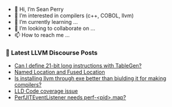 - 👋 Hi, I’m Sean Perry
- 👀 I’m interested in compilers (c++, COBOL, llvm)
- 🌱 I’m currently learning ...
- 💞️ I’m looking to collaborate on ...
- 📫 How to reach me ...

<!---
s66perry/s66perry is a ✨ special ✨ repository because its `README.md` (this file) appears on your GitHub profile.
You can click the Preview link to take a look at your changes.
--->
### 📕 Latest LLVM Discourse Posts

<!-- DISCOURSE-LLVM:START -->
- [Can I define 21-bit long instructions with TableGen?](https://discourse.llvm.org/t/can-i-define-21-bit-long-instructions-with-tablegen/73246#post_1)
- [Named Location and Fused Location](https://discourse.llvm.org/t/named-location-and-fused-location/73243#post_1)
- [Is installing llvm through exe better than biulding it for making compilers?](https://discourse.llvm.org/t/is-installing-llvm-through-exe-better-than-biulding-it-for-making-compilers/73238#post_2)
- [LLD Code coverage issue](https://discourse.llvm.org/t/lld-code-coverage-issue/73232#post_3)
- [PerfJITEventListener needs perf-&lt;pid&gt;.map?](https://discourse.llvm.org/t/perfjiteventlistener-needs-perf-pid-map/55114#post_6)
<!-- DISCOURSE-LLVM:END -->
